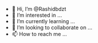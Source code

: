 - 👋 Hi, I’m @Rashidbdzt
- 👀 I’m interested in ...
- 🌱 I’m currently learning ...
- 💞️ I’m looking to collaborate on ...
- 📫 How to reach me ...

<!---
Rashidbdzt/Rashidbdzt is a ✨ special ✨ repository because its `README.md` (this file) appears on your GitHub profile.
You can click the Preview link to take a look at your changes.
--->
